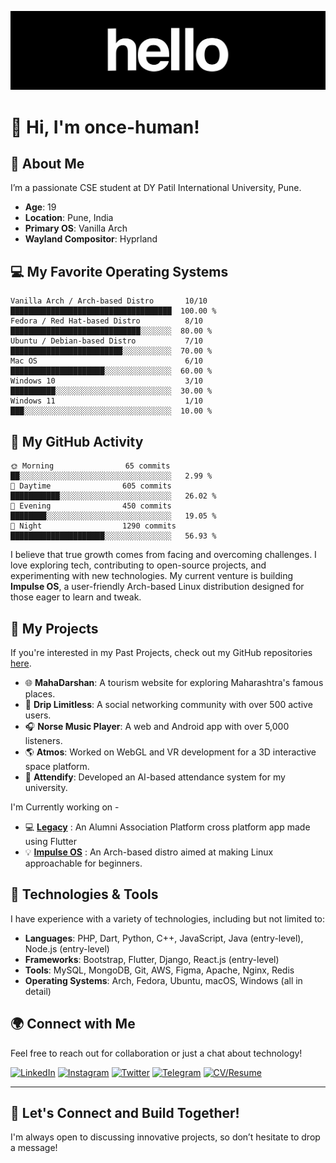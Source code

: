 ![Banner](https://raw.githubusercontent.com/once-human/once-human/refs/heads/main/240906093-9be4d344-6782-461a-b5a6-32a07bf7b34e%20(1).gif)

# 👋 Hi, I'm once-human!

## 🚀 About Me

I’m a passionate CSE student at DY Patil International University, Pune.

- **Age**: 19
- **Location**: Pune, India
- **Primary OS**: Vanilla Arch
- **Wayland Compositor**: Hyprland

## 💻 My Favorite Operating Systems

```text
Vanilla Arch / Arch-based Distro       10/10  ████████████████████████████████████  100.00 %
Fedora / Red Hat-based Distro          8/10   █████████████████████████████░░░░░░░  80.00 %
Ubuntu / Debian-based Distro           7/10   █████████████████████████░░░░░░░░░░░  70.00 %
Mac OS                                 6/10   █████████████████████░░░░░░░░░░░░░░░  60.00 %
Windows 10                             3/10   ██████████░░░░░░░░░░░░░░░░░░░░░░░░░░  30.00 %
Windows 11                             1/10   ███░░░░░░░░░░░░░░░░░░░░░░░░░░░░░░░░░  10.00 %
```

## 🌙 My GitHub Activity

```text
🌞 Morning                65 commits          ██░░░░░░░░░░░░░░░░░░░░░░░░░░░░░░░░░░   2.99 % 
🌆 Daytime                605 commits         ███████████░░░░░░░░░░░░░░░░░░░░░░░░░   26.02 % 
🌃 Evening                450 commits         ████████░░░░░░░░░░░░░░░░░░░░░░░░░░░░   19.05 % 
🌙 Night                  1290 commits        █████████████████████░░░░░░░░░░░░░░░   56.93 %
```

I believe that true growth comes from facing and overcoming challenges. I love exploring tech, contributing to open-source projects, and experimenting with new technologies. My current venture is building **Impulse OS**, a user-friendly Arch-based Linux distribution designed for those eager to learn and tweak.

## 🌱 My Projects

If you're interested in my Past Projects, check out my GitHub repositories [here](https://github.com/once-human?tab=repositories).
<br>

- 🌐 **MahaDarshan**: A tourism website for exploring Maharashtra's famous places.
- 👥 **Drip Limitless**: A social networking community with over 500 active users.
- 🎧 **Norse Music Player**: A web and Android app with over 5,000 listeners.
- 🌎 **Atmos**: Worked on WebGL and VR development for a 3D interactive space platform.
- 🤖 **Attendify**: Developed an AI-based attendance system for my university.

I'm Currently working on -
<br>

- 💻 [**Legacy**](https://github.com/once-human/SIH-Legacy) : An Alumni Association Platform cross platform app made using Flutter
- 💡 [**Impulse OS**](https://github.com/impulse-os/impulseos-live) : An Arch-based distro aimed at making Linux approachable for beginners.

## 🔧 Technologies & Tools

I have experience with a variety of technologies, including but not limited to:

- **Languages**: PHP, Dart, Python, C++, JavaScript, Java (entry-level), Node.js (entry-level)
- **Frameworks**: Bootstrap, Flutter, Django, React.js (entry-level)
- **Tools**: MySQL, MongoDB, Git, AWS, Figma, Apache, Nginx, Redis
- **Operating Systems**: Arch, Fedora, Ubuntu, macOS, Windows (all in detail)

## 🌍 Connect with Me

Feel free to reach out for collaboration or just a chat about technology!

[![LinkedIn](https://img.shields.io/badge/LinkedIn-0077B5?style=flat&logo=linkedin&logoColor=white)](https://www.linkedin.com/in/yaglewad-onkar/)  [![Instagram](https://img.shields.io/badge/Instagram-E1306C?style=flat&logo=instagram&logoColor=white)](https://instagram.com/yaglewad\_onkar)  [![Twitter](https://img.shields.io/badge/Twitter-1DA1F2?style=flat&logo=x&logoColor=white)](https://x.com/oncehuman7)  [![Telegram](https://img.shields.io/badge/Telegram-0088CC?style=flat&logo=telegram&logoColor=white)](https://t.me/overclock7)  [![CV/Resume](https://img.shields.io/badge/CV/Resume-000000?style=flat&logo=pdf&logoColor=white)](https://github.com/once-human/once-human/blob/main/Onkar%20Yaglewad%20CV%20V2.pdf)

---

## 🌟 Let's Connect and Build Together!

I'm always open to discussing innovative projects, so don’t hesitate to drop a message!
